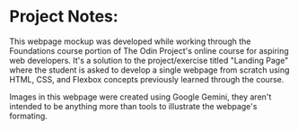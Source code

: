 # Project Notes:
This webpage mockup was developed while working through the Foundations course portion of 
The Odin Project's online course for aspiring web developers. It's a solution to the 
project/exercise titled "Landing Page" where the student is asked to develop a single webpage 
from scratch using HTML, CSS, and Flexbox concepts previously learned through the course.

Images in this webpage were created using Google Gemini, they aren't intended to be anything more than tools to illustrate the webpage's formating.